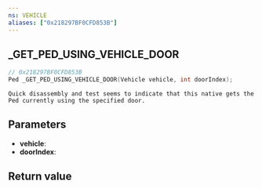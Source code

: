 ```yaml
---
ns: VEHICLE
aliases: ["0x218297BF0CFD853B"]
---
```

## _GET_PED_USING_VEHICLE_DOOR

```c
// 0x218297BF0CFD853B
Ped _GET_PED_USING_VEHICLE_DOOR(Vehicle vehicle, int doorIndex);
```

```
Quick disassembly and test seems to indicate that this native gets the Ped currently using the specified door.  
```

## Parameters
* **vehicle**: 
* **doorIndex**: 

## Return value
